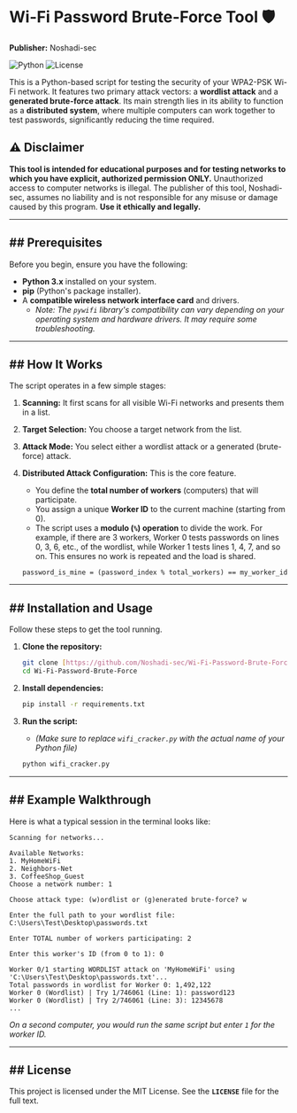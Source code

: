 # Wi-Fi Password Brute-Force Tool 🛡️

**Publisher:** Noshadi-sec

![Python](https://img.shields.io/badge/python-3.8+-blue.svg)
![License](https://img.shields.io/badge/License-MIT-yellow.svg)

This is a Python-based script for testing the security of your WPA2-PSK Wi-Fi network. It features two primary attack vectors: a **wordlist attack** and a **generated brute-force attack**. Its main strength lies in its ability to function as a **distributed system**, where multiple computers can work together to test passwords, significantly reducing the time required.

## ⚠️ Disclaimer

**This tool is intended for educational purposes and for testing networks to which you have explicit, authorized permission ONLY.** Unauthorized access to computer networks is illegal. The publisher of this tool, Noshadi-sec, assumes no liability and is not responsible for any misuse or damage caused by this program. **Use it ethically and legally.**

---

## ## Prerequisites

Before you begin, ensure you have the following:

* **Python 3.x** installed on your system.
* **pip** (Python's package installer).
* A **compatible wireless network interface card** and drivers.
    * *Note: The `pywifi` library's compatibility can vary depending on your operating system and hardware drivers. It may require some troubleshooting.*

---

## ## How It Works

The script operates in a few simple stages:

1.  **Scanning:** It first scans for all visible Wi-Fi networks and presents them in a list.
2.  **Target Selection:** You choose a target network from the list.
3.  **Attack Mode:** You select either a wordlist attack or a generated (brute-force) attack.
4.  **Distributed Attack Configuration:** This is the core feature.
    * You define the **total number of workers** (computers) that will participate.
    * You assign a unique **Worker ID** to the current machine (starting from 0).
    * The script uses a **modulo (`%`) operation** to divide the work. For example, if there are 3 workers, Worker 0 tests passwords on lines 0, 3, 6, etc., of the wordlist, while Worker 1 tests lines 1, 4, 7, and so on. This ensures no work is repeated and the load is shared.
    
    `password_is_mine = (password_index % total_workers) == my_worker_id`

---

## ## Installation and Usage

Follow these steps to get the tool running.

1.  **Clone the repository:**
    ```bash
    git clone [https://github.com/Noshadi-sec/Wi-Fi-Password-Brute-Force.git](https://github.com/Noshadi-sec/Wi-Fi-Password-Brute-Force.git)
    cd Wi-Fi-Password-Brute-Force
    ```

2.  **Install dependencies:**
    ```bash
    pip install -r requirements.txt
    ```

3.  **Run the script:**
    * *(Make sure to replace `wifi_cracker.py` with the actual name of your Python file)*
    ```bash
    python wifi_cracker.py
    ```
---

## ## Example Walkthrough

Here is what a typical session in the terminal looks like:

```
Scanning for networks...

Available Networks:
1. MyHomeWiFi
2. Neighbors-Net
3. CoffeeShop_Guest
Choose a network number: 1

Choose attack type: (w)ordlist or (g)enerated brute-force? w

Enter the full path to your wordlist file: C:\Users\Test\Desktop\passwords.txt

Enter TOTAL number of workers participating: 2

Enter this worker's ID (from 0 to 1): 0

Worker 0/1 starting WORDLIST attack on 'MyHomeWiFi' using 'C:\Users\Test\Desktop\passwords.txt'...
Total passwords in wordlist for Worker 0: 1,492,122
Worker 0 (Wordlist) | Try 1/746061 (Line: 1): password123
Worker 0 (Wordlist) | Try 2/746061 (Line: 3): 12345678
...
```
*On a second computer, you would run the same script but enter `1` for the worker ID.*

---

## ## License

This project is licensed under the MIT License. See the **`LICENSE`** file for the full text.